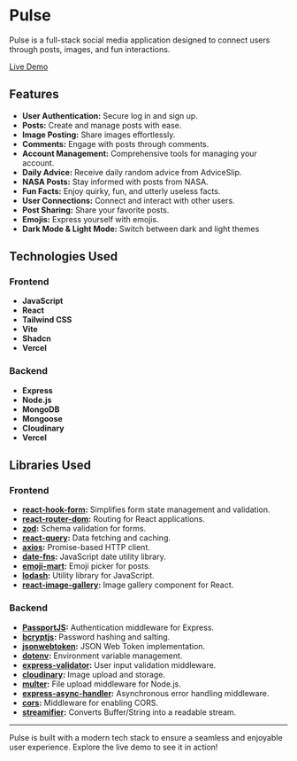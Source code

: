 # Pulse

Pulse is a full-stack social media application designed to connect users through posts, images, and fun interactions.

[Live Demo](https://pulse-rosy.vercel.app/)

## Features

- **User Authentication:** Secure log in and sign up.
- **Posts:** Create and manage posts with ease.
- **Image Posting:** Share images effortlessly.
- **Comments:** Engage with posts through comments.
- **Account Management:** Comprehensive tools for managing your account.
- **Daily Advice:** Receive daily random advice from AdviceSlip.
- **NASA Posts:** Stay informed with posts from NASA.
- **Fun Facts:** Enjoy quirky, fun, and utterly useless facts.
- **User Connections:** Connect and interact with other users.
- **Post Sharing:** Share your favorite posts.
- **Emojis:** Express yourself with emojis.
- **Dark Mode & Light Mode:** Switch between dark and light themes

## Technologies Used

### Frontend

- **JavaScript**
- **React**
- **Tailwind CSS**
- **Vite**
- **Shadcn**
- **Vercel**

### Backend

- **Express**
- **Node.js**
- **MongoDB**
- **Mongoose**
- **Cloudinary**
- **Vercel**

## Libraries Used

### Frontend

- **[react-hook-form](https://www.npmjs.com/package/react-hook-form):** Simplifies form state management and validation.
- **[react-router-dom](https://reactrouter.com/en/main):** Routing for React applications.
- **[zod](https://zod.dev/):** Schema validation for forms.
- **[react-query](https://www.npmjs.com/package/react-query):** Data fetching and caching.
- **[axios](https://axios-http.com/docs/intro):** Promise-based HTTP client.
- **[date-fns](https://date-fns.org/docs/Getting-Started):** JavaScript date utility library.
- **[emoji-mart](https://github.com/missive/emoji-mart):** Emoji picker for posts.
- **[lodash](https://lodash.com/):** Utility library for JavaScript.
- **[react-image-gallery](https://www.npmjs.com/package/react-image-gallery):** Image gallery component for React.

### Backend

- **[PassportJS](https://www.passportjs.org/):** Authentication middleware for Express.
- **[bcryptjs](https://www.npmjs.com/package/bcryptjs):** Password hashing and salting.
- **[jsonwebtoken](https://www.npmjs.com/package/jsonwebtoken):** JSON Web Token implementation.
- **[dotenv](https://www.npmjs.com/package/dotenv):** Environment variable management.
- **[express-validator](https://www.npmjs.com/package/express-validator):** User input validation middleware.
- **[cloudinary](https://cloudinary.com/):** Image upload and storage.
- **[multer](https://www.npmjs.com/package/multer):** File upload middleware for Node.js.
- **[express-async-handler](https://www.npmjs.com/package/express-async-handler):** Asynchronous error handling middleware.
- **[cors](https://www.npmjs.com/package/cors):** Middleware for enabling CORS.
- **[streamifier](https://www.npmjs.com/package/streamifier):** Converts Buffer/String into a readable stream.

---

Pulse is built with a modern tech stack to ensure a seamless and enjoyable user experience. Explore the live demo to see it in action!

